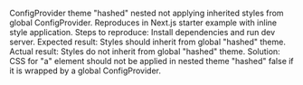 ConfigProvider theme "hashed" nested not applying inherited styles from global ConfigProvider. Reproduces in Next.js starter example with inline style application. Steps to reproduce: Install dependencies and run dev server. Expected result: Styles should inherit from global "hashed" theme. Actual result: Styles do not inherit from global "hashed" theme. Solution: CSS for "a" element should not be applied in nested theme "hashed" false if it is wrapped by a global ConfigProvider.
